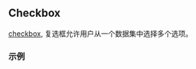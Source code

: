 ## Checkbox

[checkbox](https://material.google.com/components/selection-controls.html#selection-controls-checkbox), 复选框允许用户从一个数据集中选择多个选项。

### 示例

